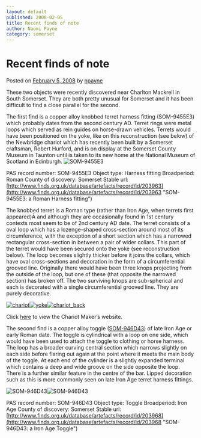 ```yaml
---
layout: default
published: 2008-02-05
title: Recent finds of note
author: Naomi Payne
category: somerset
---
```


Recent finds of note
====================

Posted on [February 5, 2008](http://finds.org.uk/blogs/somerset/2008/02/05/recent-finds-of-note/ "2:25 pm") by [npayne](http://finds.org.uk/blogs/somerset/author/npayne/ "View all posts by npayne")

These two objects were recently discovered near Charlton Mackrell in South Somerset. They are both pretty unusual for Somerset and it has been difficult to find a close parallel for the second.

The first find is a copper alloy knobbed terret harness fitting (SOM-9455E3) which probably dates from the second century AD. Terret rings were metal loops which served as rein guides on horse-drawn vehicles. Terrets would have been positioned on the yoke, like on this reconstruction (see below) of the Newbridge chariot which has recently been built by a Somerset craftsman, Robert Hurford, and is on display at the Somerset County Museum in Taunton until is taken to its new home at the National Museum of Scotland in Edinburgh.
![SOM-9455E3](http://www.finds.org.uk/images/thumbnails/159804.jpg)

PAS record number: SOM-9455E3
Object type: Harness fitting
Broadperiod: Roman
County of discovery: Somerset
Stable url: [http://www.finds.org.uk/database/artefacts/record/id/203963](http://www.finds.org.uk/database/artefacts/record/id/203963 "SOM-9455E3: a Roman Harness fitting")

The knobbed terret is a Roman type (rather than Iron Age, when terrets first appeared)Â and although they are occasionally found in 1st century contexts most seem to be of 2nd century AD date. The terret consists of a oval loop which has a lozenge-shaped cross-section around most of its circumference, with the exception of a short section which has a narrowed rectangular cross-section in between a pair of wider collars. This part of the terret would have been secured onto the yoke (see reconstruction below). The loop becomes slightly thicker before it joins the collars, which have oval cross-sections and decoration in the form of a circumferential grooved line. Originally there would have been three knops projecting from the outside of the loop, but one of these (that opposite the narrowed section) has broken off. The two surviving knops are sub-spherical and each is decorated with a single circumferential grooved line. They are purely decorative.

[](http://finds.org.uk/counties/npayne/files/2008/02/chariot.JPG "chariot.JPG")[![](http://finds.org.uk/blogs/somerset/files/2008/02/chariot-300x199.jpg "chariot")](http://finds.org.uk/blogs/somerset/files/2008/02/chariot.jpg)[](http://finds.org.uk/counties/npayne/files/2008/02/yoke.JPG "yoke.JPG")[![](http://finds.org.uk/blogs/somerset/files/2008/02/yoke-300x199.jpg "yoke")](http://finds.org.uk/blogs/somerset/files/2008/02/yoke.jpg)[](http://finds.org.uk/counties/npayne/files/2008/02/chariot_back.JPG "chariot_back.JPG")[![](http://finds.org.uk/blogs/somerset/files/2008/02/chariot_back-300x199.jpg "chariot_back")](http://finds.org.uk/blogs/somerset/files/2008/02/chariot_back.jpg)

Click [here](http://www.chariotmaker.co.uk/) to view the Chariot Maker’s website.

The second find is a copper alloy toggle ([SOM-946D43](http://www.findsdatabase.org.uk/hms/pas_obj.php?type=finds&id=0014769474301B8A)) of late Iron Age or early Roman date. The toggle is cylindrical with a loop on one side, which would have been used to attach the toggle to clothing or horse harness. The loop has a broader curving central section which narrows slightly on each side before flaring out again at the point where it meets the main body of the toggle. At each end of the cylinder is a slightly expanded terminal which contains a deep and wide groove on the side opposite the loop. There is a further similar feature in the centre of the bar. Lipped decoration such as this is more commonly seen on late Iron Age terret harness fittings.

![SOM-946D43](http://www.finds.org.uk/images/thumbnails/159805.jpg)![SOM-946D43](http://www.finds.org.uk/images/thumbnails/164288.jpg)

PAS record number: SOM-946D43
Object type: Toggle
Broadperiod: Iron Age
County of discovery: Somerset
Stable url: [http://www.finds.org.uk/database/artefacts/record/id/203968](http://www.finds.org.uk/database/artefacts/record/id/203968 "SOM-946D43: a Iron Age Toggle")